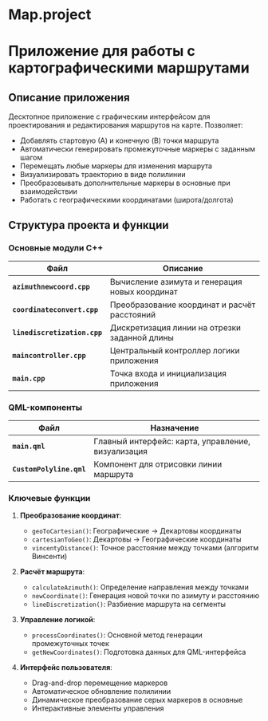 # Map.project
# Приложение для работы с картографическими маршрутами

## Описание приложения
Десктопное приложение с графическим интерфейсом для проектирования и редактирования маршрутов на карте. Позволяет:
- Добавлять стартовую (А) и конечную (B) точки маршрута
- Автоматически генерировать промежуточные маркеры с заданным шагом
- Перемещать любые маркеры для изменения маршрута
- Визуализировать траекторию в виде полилинии
- Преобразовывать дополнительные маркеры в основные при взаимодействии
- Работать с географическими координатами (широта/долгота)

## Структура проекта и функции

### Основные модули C++
| Файл | Описание |
|------|----------|
| **`azimuthnewcoord.cpp`** | Вычисление азимута и генерация новых координат |
| **`coordinateconvert.cpp`** | Преобразование координат и расчёт расстояний |
| **`linediscretization.cpp`** | Дискретизация линии на отрезки заданной длины |
| **`maincontroller.cpp`** | Центральный контроллер логики приложения |
| **`main.cpp`** | Точка входа и инициализация приложения |

### QML-компоненты
| Файл | Назначение |
|------|------------|
| **`main.qml`** | Главный интерфейс: карта, управление, визуализация |
| **`CustomPolyline.qml`** | Компонент для отрисовки линии маршрута |

### Ключевые функции
1. **Преобразование координат**:
   - `geoToCartesian()`: Географические → Декартовы координаты
   - `cartesianToGeo()`: Декартовы → Географические координаты
   - `vincentyDistance()`: Точное расстояние между точками (алгоритм Винсенти)

2. **Расчёт маршрута**:
   - `calculateAzimuth()`: Определение направления между точками
   - `newCoordinate()`: Генерация новой точки по азимуту и расстоянию
   - `lineDiscretization()`: Разбиение маршрута на сегменты

3. **Управление логикой**:
   - `processCoordinates()`: Основной метод генерации промежуточных точек
   - `getNewCoordinates()`: Подготовка данных для QML-интерфейса

4. **Интерфейс пользователя**:
   - Drag-and-drop перемещение маркеров
   - Автоматическое обновление полилинии
   - Динамическое преобразование серых маркеров в основные
   - Интерактивные элементы управления

